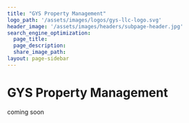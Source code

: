 ```yaml
---
title: "GYS Property Management"
logo_path: '/assets/images/logos/gys-llc-logo.svg'
header_image: '/assets/images/headers/subpage-header.jpg'
search_engine_optimization:
  page_title:
  page_description:
  share_image_path:
layout: page-sidebar
---
```

# GYS Property Management

coming soon